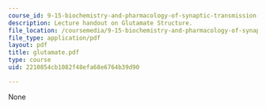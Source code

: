 ```yaml
---
course_id: 9-15-biochemistry-and-pharmacology-of-synaptic-transmission-fall-2007
description: Lecture handout on Glutamate Structure.
file_location: /coursemedia/9-15-biochemistry-and-pharmacology-of-synaptic-transmission-fall-2007/2210854cb1082f48efa68e6764b39d90_glutamate.pdf
file_type: application/pdf
layout: pdf
title: glutamate.pdf
type: course
uid: 2210854cb1082f48efa68e6764b39d90

---
```

None